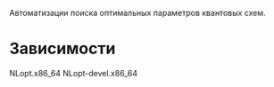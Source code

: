 Автоматизации поиска оптимальных параметров квантовых схем.

# Зависимости
NLopt.x86_64 NLopt-devel.x86_64
